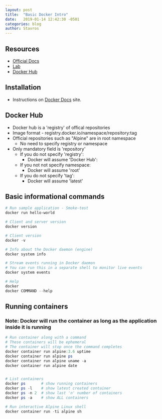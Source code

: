 ```yaml
---
layout: post
title:  "Basic Docker Intro"
date:   2019-01-14 12:42:30 -0501
categories: blog
author: Stavros
---
```


## Resources

- [Official Docs](https://docs.docker.com)
- [Lab](https://labs.play-with-docker.com/)
- [Docker Hub](https://hub.docker.com/)

## Installation

- Instructions on [Docker Docs](https://docs.docker.com) site.

## Docker Hub

- Docker hub is a 'registry' of offical repositories
- Image format - registry.docker.io/namespace/repository:tag
- Official repositories such as "Alpine" are in root namespace
  - No need to specify registry or namespace
- Only mandatory field is 'repository'
  - If you do not specify 'registry':
    - Docker will assume 'Docker Hub':
  - If you not not specify namespace:
    - Docker will assume 'root'
  - If you do not specify 'tag':
    - Docker will assume 'latest'

## Basic informational commands

```powershell
# Run sample application - Smoke-test
docker run hello-world

# Client and server version
docker version

# Client version
docker -v

# Info about the Docker daemon (engine)
docker system info

# Stream events running in Docker daemon
# You can run this in a separate shell to monitor live events
docker system events

# Help
docker
docker COMMAND --help

```

## Running containers

### Note: Docker will run the container as long as the application inside it is running

```powershell
# Run container along with a command
# These containers will be ephemeral
# The container will stop once the command completes
docker container run alpine:3.6 uptime
docker container run alpine ps
docker container run alpine uname -a
docker container run alpine date


# List containers
docker ps       # show running containers
docker ps -l    # show latest created container
docker ps -n 2  # show last 'n' number of containers
docker ps -a    # show ALL containers

# Run interactive Alpine Linux shell
docker container run -ti alpine sh

```